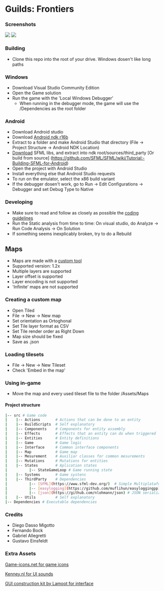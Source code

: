 # **Guilds: Frontiers**


### Screenshots
![](/screenshots/01.png)
![](/screenshots/02.png)

 
### Building

* Clone this repo into the root of your drive. Windows dosen't like long paths

### Windows
* Download Visual Studio Community Edition 
* Open the Game solution
* Run the game with the 'Local Windows Debugger'
    * When running in the debugger mode, the game will use the /Dependencies as the root folder

### Android
* Download Android studio
* Download [Android ndk r16b](https://developer.android.com/ndk/downloads/)
* Extract to a folder and make Android Studio that directory (File -> Project Structure -> Android NDK Location)
* [Download](https://drive.google.com/open?id=1uqE6Eg3KzDvaYA2SKkxdvycg8WD2jrxo) SFML libs, and extract into ndk root/sources/third_party [Or build from source] (https://github.com/SFML/SFML/wiki/Tutorial:-Building-SFML-for-Android)
* Open the project with Android Studio
* Install everything else that Android Studio requests
* To run on the emulator, select the x86 build variant
* If the debugger dosen't work, go to Run -> Edit Configurations -> Debugger and set Debug Type to Native

### Developing

* Make sure to read and follow as closely as possible the [coding guidelines](https://github.com/isocpp/CppCoreGuidelines/blob/master/CppCoreGuidelines.md)  
* Run the Static analysis from time to time: On visual studio, do Analyze -> Run Code Analysis -> On Solution
* If something seems inexplicably broken, try to do a Rebuild

## Maps

* Maps are made with a [custom tool](http://www.mapeditor.org/)
* Supported version: 1.2x
* Multiple layers are supported
* Layer offset is supported
* Layer encoding is not supported
* 'Infinite' maps are not supported

### Creating a custom map
* Open Tiled
* File -> New -> New map
* Set orientation as Ortoghonal
* Set Tile layer format as CSV
* Set Tile render order as Right Down
* Map size should be fixed
* Save as .json

### Loading tilesets

* File -> New -> New Tileset
* Check 'Embed in the map'

### Using in-game
* Move the map and every used tileset file to the folder /Assets/Maps

#### Project structure
  
```bash
|-- src # Game code
|    |-- Actions       # Actions that can be done to an entity  
|    |-- BuildScripts  # Self explanatory   
|    |-- Components    # Components for entity assembly   
|    |-- Effects       # Effects that an entity can do when triggered  
|    |-- Entities      # Entity definitions   
|    |-- Game          # Game logic    
|    |-- Interface     # Common interface components   
|    |-- Map           # Game map   
|    |-- Mesurement    # Auxiliar classes for common mesurements   
|    |-- Mutations     # Mutations for entities    
|    |-- States        # Aplication states
|          |-- StateGameLoop # Game running state
|    |-- Systems       # Game systens   
|    |-- ThirdParty    # Dependencies     
|          |-- [SFML](https://www.sfml-dev.org/)  # Simple Multiplataform Multimedia Library  
|          |-- [easylogging](https://github.com/muflihun/easyloggingpp) # Logging  
|          |-- [json](https://github.com/nlohmann/json) # JSON serialization/deserialization  
|    |-- Utils         # Self explanatory       
|-- Dependencies # Executable dependencies   
```


### Credits
* Diego Dasso Migotto 
* Fernando Bock 
* Gabriel Allegretti 
* Gustavo Einsfeldt  

### Extra Assets
 
[Game-icons.net for game icons](http://game-icons.net/) 
 
[Kenney.nl for UI sounds](http://www.kenney.nl/) 
 
[GUI construction kit by Lamoot for interface](http://opengameart.org/content/rpg-gui-construction-kit-v10) 
 
 

